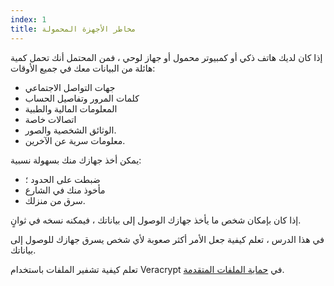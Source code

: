 ```yaml
---
index: 1
title: مخاطر الأجهزة المحمولة
---
```

إذا كان لديك هاتف ذكي أو كمبيوتر محمول أو جهاز لوحي ، فمن المحتمل أنك تحمل كمية هائلة من البيانات معك في جميع الأوقات:

*    جهات التواصل الاجتماعي
*  كلمات المرور وتفاصيل الحساب
*  المعلومات المالية والطبية
*  اتصالات خاصة
*  الوثائق الشخصية والصور.
*  معلومات سرية عن الآخرين.

يمكن أخذ جهازك منك بسهولة نسبية:

*    ضبطت على الحدود ؛
*  مأخوذ منك في الشارع
*  سرق من منزلك.

إذا كان بإمكان شخص ما يأخذ جهازك الوصول إلى بياناتك ، فيمكنه نسخه في ثوانٍ.

في هذا الدرس ، تعلم كيفية جعل الأمر أكثر صعوبة لأي شخص يسرق جهازك للوصول إلى بياناتك.

تعلم كيفية تشفير الملفات باستخدام Veracrypt في [حماية الملفات المتقدمة](umbrella://information/protecting-files/advanced).